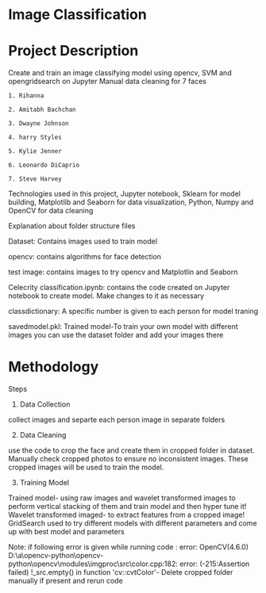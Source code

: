 # Image Classification
# Project Description
 Create and train an image classifying model using opencv, SVM and opengridsearch on Jupyter
Manual data cleaning for 7 faces 

	1. Rihanna
	
	2. Amitabh Bachchan 
	
	3. Dwayne Johnson
	
	4. harry Styles
	
	5. Kylie Jenner
	
	6. Leonardo DiCaprio 
	
	7. Steve Harvey
 
Technologies used in this project, Jupyter notebook, Sklearn for model building, Matplotlib and Seaborn for data visualization, Python, Numpy and OpenCV for data cleaning

Explanation about folder structure files 

Dataset: Contains images used to train model 

opencv: contains algorithms for face detection

test image: contains images to try opencv and Matplotlin and Seaborn

Celecrity classification.ipynb: contains the code created on Jupyter notebook to create model. Make changes to it as necessary

classdictionary: A specific number is given to each person for model traning 

savedmodel.pkl: 
Trained model-To train your own model with different images you can use the dataset folder and add your images there

# Methodology
Steps
1. Data Collection

collect images and separte each person image in separate folders

2. Data Cleaning

use the code to crop the face and create them in cropped folder in dataset. Manually check cropped photos to ensure no inconsistent images. These cropped images will be used to train the model.

3. Training Model

Trained model- using raw images and wavelet transformed images to perform vertical stacking of them and train model and then hyper tune it!
Wavelet transformed imaged- to extract features from a cropped image!
GridSearch used to try different models with different parameters and come up with best model and parameters

Note: if following error is given while running code : error: OpenCV(4.6.0) D:\a\opencv-python\opencv-python\opencv\modules\imgproc\src\color.cpp:182: error: (-215:Assertion failed) !_src.empty() in function 'cv::cvtColor'- Delete cropped folder manually if present and rerun code








